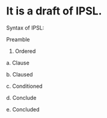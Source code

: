 # It is a draft of IPSL.


Syntax of IPSL:

Preamble

1. Ordered
 
 a. Clause
 
 b. Claused
 
 c. Conditioned
 
 d. Conclude
 
 e. Concluded
